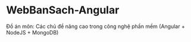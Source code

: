 # WebBanSach-Angular
Đồ án môn: Các chủ đề nâng cao trong công nghệ phần mềm (Angular + NodeJS + MongoDB)
